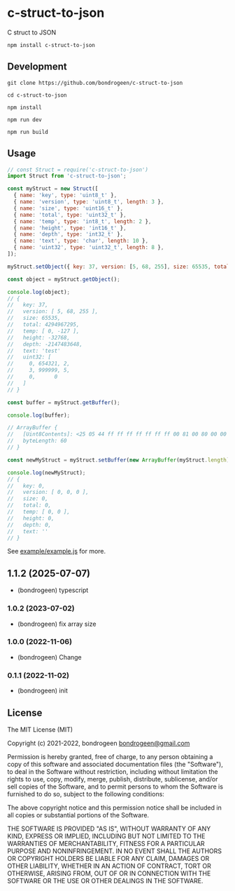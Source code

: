 # c-struct-to-json

C struct to JSON

```
npm install c-struct-to-json
```

## Development

```
git clone https://github.com/bondrogeen/c-struct-to-json

cd c-struct-to-json

npm install

npm run dev

npm run build
```

## Usage

```js
// const Struct = require('c-struct-to-json')
import Struct from 'c-struct-to-json';

const myStruct = new Struct([
  { name: 'key', type: 'uint8_t' },
  { name: 'version', type: 'uint8_t', length: 3 },
  { name: 'size', type: 'uint16_t' },
  { name: 'total', type: 'uint32_t' },
  { name: 'temp', type: 'int8_t', length: 2 },
  { name: 'height', type: 'int16_t' },
  { name: 'depth', type: 'int32_t' },
  { name: 'text', type: 'char', length: 10 },
  { name: 'uint32', type: 'uint32_t', length: 8 },
]);

myStruct.setObject({ key: 37, version: [5, 68, 255], size: 65535, total: 4294967295, temp: [0, -127], height: -32768, depth: -2147483648, text: 'test', uint32: [0, 654321, 2, 3, 999999, 5] });

const object = myStruct.getObject();

console.log(object);
// {
//   key: 37,
//   version: [ 5, 68, 255 ],
//   size: 65535,
//   total: 4294967295,
//   temp: [ 0, -127 ],
//   height: -32768,
//   depth: -2147483648,
//   text: 'test'
//   uint32: [
//     0, 654321, 2,
//     3, 999999, 5,
//     0,      0
//   ]
// }

const buffer = myStruct.getBuffer();

console.log(buffer);

// ArrayBuffer {
//   [Uint8Contents]: <25 05 44 ff ff ff ff ff ff ff 00 81 00 80 00 00 00 80 74 65 73 74 00 00 00 00 00 00 00 00 00 00 f1 fb 09 00 02 00 00 00 03 00 00 00 3f 42 0f 00 05 00 00 00 00 00 00 00 00 00 00 00>,
//   byteLength: 60
// }

const newMyStruct = myStruct.setBuffer(new ArrayBuffer(myStruct.length)).getObject();

console.log(newMyStruct);
// {
//   key: 0,
//   version: [ 0, 0, 0 ],
//   size: 0,
//   total: 0,
//   temp: [ 0, 0 ],
//   height: 0,
//   depth: 0,
//   text: ''
// }
```

See [example/example.js](example/example.js) for more.

## 1.1.2 (2025-07-07)

- (bondrogeen) typescript

### 1.0.2 (2023-07-02)

- (bondrogeen) fix array size

### 1.0.0 (2022-11-06)

- (bondrogeen) Change

### 0.1.1 (2022-11-02)

- (bondrogeen) init

## License

The MIT License (MIT)

Copyright (c) 2021-2022, bondrogeen <bondrogeen@gmail.com>

Permission is hereby granted, free of charge, to any person obtaining a copy
of this software and associated documentation files (the "Software"), to deal
in the Software without restriction, including without limitation the rights
to use, copy, modify, merge, publish, distribute, sublicense, and/or sell
copies of the Software, and to permit persons to whom the Software is
furnished to do so, subject to the following conditions:

The above copyright notice and this permission notice shall be included in
all copies or substantial portions of the Software.

THE SOFTWARE IS PROVIDED "AS IS", WITHOUT WARRANTY OF ANY KIND, EXPRESS OR
IMPLIED, INCLUDING BUT NOT LIMITED TO THE WARRANTIES OF MERCHANTABILITY,
FITNESS FOR A PARTICULAR PURPOSE AND NONINFRINGEMENT. IN NO EVENT SHALL THE
AUTHORS OR COPYRIGHT HOLDERS BE LIABLE FOR ANY CLAIM, DAMAGES OR OTHER
LIABILITY, WHETHER IN AN ACTION OF CONTRACT, TORT OR OTHERWISE, ARISING FROM,
OUT OF OR IN CONNECTION WITH THE SOFTWARE OR THE USE OR OTHER DEALINGS IN
THE SOFTWARE.
